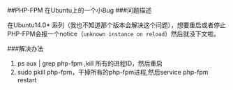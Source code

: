 ##PHP-FPM 在Ubuntu上的一个小Bug
###问题描述 

在Ubuntu14.0* 系列（我也不知道那个版本会解决这个问题），想要重启或者停止PHP-FPM会报一个notice（`unknown instance on reload`）然后就没下文啦。

###解决办法

1. ps aux | grep php-fpm ,kill 所有的进程ID，然后重启
2. sudo pkill php-fpm，干掉所有的php-fpm进程,然后service php-fpm restart
